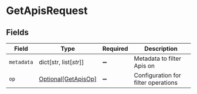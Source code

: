 # GetApisRequest


## Fields

| Field                                                       | Type                                                        | Required                                                    | Description                                                 |
| ----------------------------------------------------------- | ----------------------------------------------------------- | ----------------------------------------------------------- | ----------------------------------------------------------- |
| `metadata`                                                  | dict[str, list[*str*]]                                      | :heavy_minus_sign:                                          | Metadata to filter Apis on                                  |
| `op`                                                        | [Optional[GetApisOp]](../../models/operations/getapisop.md) | :heavy_minus_sign:                                          | Configuration for filter operations                         |